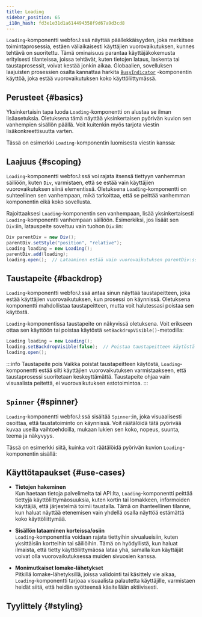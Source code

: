 ```yaml
---
title: Loading
sidebar_position: 65
_i18n_hash: fd3e1e31d1a614494358f9d67a9d3cd8
---
```

<DocChip chip="shadow" />
<DocChip chip="name" label="dwc-loading" />
<DocChip chip='since' label='24.10' />
<JavadocLink type="loading" location="com/webforj/component/loading/Loading" top='true'/>

`Loading`-komponentti webforJ:ssä näyttää päällekkäisyyden, joka merkitsee toimintaprosessia, estäen väliaikaisesti käyttäjien vuorovaikutuksen, kunnes tehtävä on suoritettu. Tämä ominaisuus parantaa käyttäjäkokemusta erityisesti tilanteissa, joissa tehtävät, kuten tietojen lataus, laskenta tai taustaprosessit, voivat kestää jonkin aikaa. Globaalien, sovelluksen laajuisten prosessien osalta kannattaa harkita [`BusyIndicator`](../components/busyindicator) -komponentin käyttöä, joka estää vuorovaikutuksen koko käyttöliittymässä.

## Perusteet {#basics}

Yksinkertaisin tapa luoda `Loading`-komponentti on alustaa se ilman lisäasetuksia. Oletuksena tämä näyttää yksinkertaisen pyörivän kuvion sen vanhempien sisällön päällä. Voit kuitenkin myös tarjota viestin lisäkonkreettisuutta varten.

Tässä on esimerkki `Loading`-komponentin luomisesta viestin kanssa:

<ComponentDemo 
path='/webforj/loadingdemo?' 
javaE='https://raw.githubusercontent.com/webforj/webforj-documentation/refs/heads/main/src/main/java/com/webforj/samples/views/loading/LoadingDemoView.java'
cssURL='/css/loadingstyles/loadingdemo.css'
height = '300px'
/>

## Laajuus {#scoping}

`Loading`-komponentti webforJ:ssä voi rajata itsensä tiettyyn vanhemman säiliöön, kuten `Div`, varmistaen, että se estää vain käyttäjien vuorovaikutuksen siinä elementissä. Oletuksena `Loading`-komponentti on suhteellinen sen vanhempaan, mikä tarkoittaa, että se peittää vanhemman komponentin eikä koko sovellusta.

Rajoittaaksesi `Loading`-komponentin sen vanhempaan, lisää yksinkertaisesti `Loading`-komponentti vanhempaan säiliöön. Esimerkiksi, jos lisäät sen `Div`:iin, latauspeite soveltuu vain tuohon `Div`:iin:

```java
Div parentDiv = new Div();  
parentDiv.setStyle("position", "relative");
Loading loading = new Loading();
parentDiv.add(loading);
loading.open();  // Lataaminen estää vain vuorovaikutuksen parentDiv:ssä
```

## Taustapeite {#backdrop}

`Loading`-komponentti webforJ:ssä antaa sinun näyttää taustapeitteen, joka estää käyttäjien vuorovaikutuksen, kun prosessi on käynnissä. Oletuksena komponentti mahdollistaa taustapeitteen, mutta voit halutessasi poistaa sen käytöstä.

`Loading`-komponentissa taustapeite on näkyvissä oletuksena. Voit erikseen ottaa sen käyttöön tai poistaa käytöstä `setBackdropVisible()`-metodilla:

```java
Loading loading = new Loading();
loading.setBackdropVisible(false);  // Poistaa taustapeitteen käytöstä
loading.open();
```
:::info Taustapeite pois
Vaikka poistat taustapeitteen käytöstä, `Loading`-komponentti estää silti käyttäjien vuorovaikutuksen varmistaakseen, että taustaprosessi suoritetaan keskeyttämättä. Taustapeite ohjaa vain visuaalista peitettä, ei vuorovaikutuksen estotoimintoa.
:::

## `Spinner` {#spinner}

`Loading`-komponentti webforJ:ssä sisältää `Spinner`:in, joka visuaalisesti osoittaa, että taustatoiminto on käynnissä. Voit räätälöidä tätä pyörivää kuvaa useilla vaihtoehdoilla, mukaan lukien sen koko, nopeus, suunta, teema ja näkyvyys.

Tässä on esimerkki siitä, kuinka voit räätälöidä pyörivän kuvion `Loading`-komponentin sisällä:

<ComponentDemo 
path='/webforj/loadingspinnerdemo?' 
javaE='https://raw.githubusercontent.com/webforj/webforj-documentation/refs/heads/main/src/main/java/com/webforj/samples/views/loading/LoadingSpinnerDemoView.java'
cssURL='/css/loadingstyles/loadingspinnerdemo.css'
height = '300px'
/>

## Käyttötapaukset {#use-cases}
- **Tietojen hakeminen**  
   Kun haetaan tietoja palvelimelta tai API:lta, `Loading`-komponentti peittää tiettyjä käyttöliittymäosuuksia, kuten kortin tai lomakkeen, informoiden käyttäjiä, että järjestelmä toimii taustalla. Tämä on ihanteellinen tilanne, kun haluat näyttää etenemisen vain yhdellä osalla näyttöä estämättä koko käyttöliittymää.

- **Sisällön lataaminen korteissa/osiin**  
   `Loading`-komponenttia voidaan rajata tiettyihin sivualueisiin, kuten yksittäisiin kortteihin tai säiliöihin. Tämä on hyödyllistä, kun haluat ilmaista, että tietty käyttöliittymäosa lataa yhä, samalla kun käyttäjät voivat olla vuorovaikutuksessa muiden sivuosien kanssa.

- **Monimutkaiset lomake-lähetykset**  
   Pitkillä lomake-lähetyksillä, joissa validointi tai käsittely vie aikaa, `Loading`-komponentti tarjoaa visuaalista palautetta käyttäjille, varmistaen heidät siitä, että heidän syötteensä käsitellään aktiivisesti.

## Tyylittely {#styling}

<TableBuilder name="Loading" />
